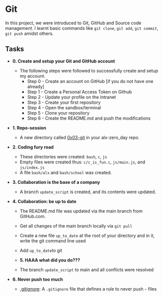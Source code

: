 # **Git**
In this project, we were introduced to Git, GitHub and Source code management. I learnt basic commands like `git clone`, `git add`, `git commit`, `git push` amidst others.
## **Tasks**

- **0. Create and setup your Git and GitHub account**
  - The following steps were followed to successfully create and setup my account.
    - Step 0 - Create an account on GitHub [if you do not have one already]
    - Step 1 - Create a Personal Access Token on Github
    - Step 2 - Update your profile on the Intranet
    - Step 3 - Create your first repository 
    - Step 4 - Open the sandbox/terminal
    - Step 5 - Clone your repository
    - Step 6 - Create the README.md and push the modifications
    
- **1. Repo-session**
  - A new directory called [0x03-git](../0x03-git) in your alx-zero_day repo.
  
 - **2. Coding fury road**
   - These directories were created: `bash`, `c`, `js`
   - Empty files were created thus: `c/c_is_fun.c`, `js/main.js`, and `js/index.js`
   - A file `bash/alx` and `bash/school` was created.

- **3. Collaboration is the base of a company**
  - A branch `update_script` is created, and its contents were updated.

- **4. Collaboration: be up to date**
  - The README.md file was updated via the main branch from GitHub.com.
  - Get all changes of the main branch locally via `git pull`
  - Create a new file `up_to_date` at the root of your directory and in it, write the git command line used
  - Add `up_to_date`to git
  
  - **5. HAAA what did you do???**
   - The branch `update_script` to main and all conflicts were resolved
  
- **6. Never push too much**
  - [.gitignore](./.gitignore): A `.gitignore` file that defines a rule to never push `~` files

